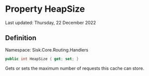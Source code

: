 # Property HeapSize
Last updated: Thursday, 22 December 2022

## Definition
Namespace: Sisk.Core.Routing.Handlers

```csharp
public int HeapSize { get; set; }
```

Gets or sets the maximum number of requests this cache can store.

